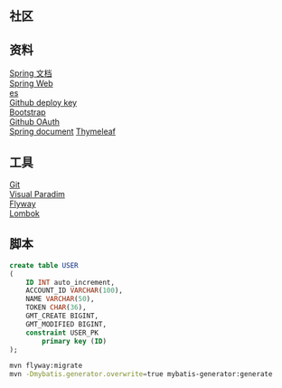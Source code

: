 ## 社区

## 资料
[Spring 文档](https://spring.io/guides)  
[Spring Web](https://spring.io/guides/gs/serving-web-content/)  
[es](http://elasticsearch.cn/explore)  
[Github deploy key](https://developer.github.com/v3/guides/managing-deploy-keys/#deploy-keys)   
[Bootstrap](https://v3.bootcss.com/getting-started/)  
[Github OAuth](https://developer.github.com/apps/building-oauth-apps/creating-an-oauth-app/)  
[Spring document](https://docs.spring.io/spring-boot/docs/current/reference/htmlsingle/#boot-features-embedded-database-support)
[Thymeleaf](https://www.thymeleaf.org/doc/tutorials/3.0/usingthymeleaf.html#setting-attribute-values)

## 工具
[Git](https://git-scm.com/download)  
[Visual Paradim](https://www.visual-paradigm.com/)  
[Flyway](https://flywaydb.org/getstarted/firststeps/maven)  
[Lombok](https://projectlombok.org/setup/maven)

## 脚本
```sql
create table USER
(
    ID INT auto_increment,
    ACCOUNT_ID VARCHAR(100),
    NAME VARCHAR(50),
    TOKEN CHAR(36),
    GMT_CREATE BIGINT,
    GMT_MODIFIED BIGINT,
    constraint USER_PK
        primary key (ID)
);

```
```bash
mvn flyway:migrate
mvn -Dmybatis.generator.overwrite=true mybatis-generator:generate
```